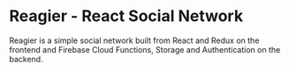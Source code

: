# Reagier - React Social Network

Reagier is a simple social network built from React and Redux on the frontend and Firebase Cloud Functions, Storage and Authentication on the backend.
